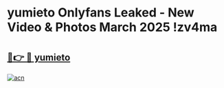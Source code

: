 # yumieto Onlyfans Leaked - New Video & Photos March 2025 !zv4ma

# <h2><a href="https://md5zns.iuczelnia.edu.pl?title=yumieto&ref=zv4ma">🔗👉 🔴 yumieto</a></h2>

[![acn](https://github.com/user-attachments/assets/0f9c940e-d8b0-45ae-aac7-cd30a18b3e1c)](https://md5zns.iuczelnia.edu.pl?title=yumieto&ref=zv4ma)

